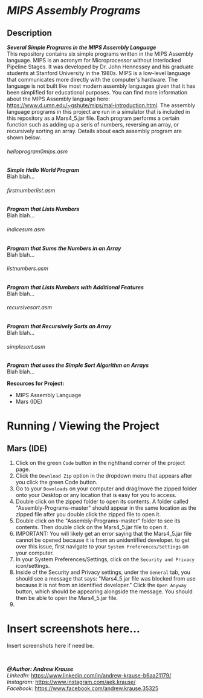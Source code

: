# *MIPS Assembly Programs*

## Description
**_Several Simple Programs in the MIPS Assembly Language_** <br/>
This repository contains six simple programs written in the MIPS Assembly language. MIPS is an acronym for Microprocessor without Interlocked Pipeline Stages. It was developed by Dr. John Hennessey and his graduate students at Stanford University in the 1980s. MIPS is a low-level language that communicates more directly with the computer's hardware. The language is not built like most modern assembly languages given that it has been simplified for educational purposes. You can find more information about the MIPS Assembly language here: https://www.d.umn.edu/~gshute/mips/mal-introduction.html. The assembly language programs in this project are run in a simulator that is included in this repository as a Mars4_5.jar file. Each program performs a certain function such as adding up a seris of numbers, reversing an array, or recursively sorting an array. Details about each assembly program are shown below.

###### helloprogram0mips.asm
**_Simple Hello World Program_** <br/>
Blah blah...

###### firstnumberlist.asm
**_Program that Lists Numbers_** <br/>
Blah blah...

###### indicesum.asm
**_Program that Sums the Numbers in an Array_** <br/>
Blah blah...

###### listnumbers.asm
**_Program that Lists Numbers with Additional Features_** <br/>
Blah blah...

###### recursivesort.asm
**_Program that Recursively Sorts an Array_** <br/>
Blah blah...

###### simplesort.asm
**_Program that uses the Simple Sort Algorithm on Arrays_** <br/>
Blah blah...

**Resources for Project:**
- MIPS Assembly Language
- Mars (IDE)

# Running / Viewing the Project
## Mars (IDE)
1. Click on the green `Code` button in the righthand corner of the project page. 
2. Click the `Download Zip` option in the dropdown menu that appears after you click the green Code button.
3. Go to your `Downloads` on your computer and drag/move the zipped folder onto your Desktop or any location that is easy for you to access.
4. Double click on the zipped folder to open its contents. A folder called "Assembly-Programs-master" should appear in the same location as the zipped file after you double click the zipped file to open it.
5. Double click on the "Assembly-Programs-master" folder to see its contents. Then double click on the Mars4_5.jar file to open it.
6. IMPORTANT: You will likely get an error saying that the Mars4_5.jar file cannot be opened because it is from an unidentified developer. to get over this issue, first navigate to your `System Preferences/Settings` on your computer.
7. In your System Preferences/Settings, click on the `Security and Privacy` icon/settings.
8. Inside of the Security and Privacy settings, under the `General` tab, you should see a message that says: "Mars4_5.jar file was blocked from use because it is not from an identified developer." Click the `Open Anyway` button, which should be appearing alongside the message. You should then be able to open the Mars4_5.jar file.
9. 

# Insert screenshots here...
Insert screenshots here if need be.

<p>&nbsp;</p>

**_@Author: Andrew Krause_** <br/>
*LinkedIn:* https://www.linkedin.com/in/andrew-krause-b6aa21179/ <br/>
*Instagram:* https://www.instagram.com/aek.krause/ <br/>
*Facebook:* https://www.facebook.com/andrew.krause.35325

